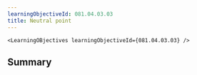 ```yaml
---
learningObjectiveId: 081.04.03.03
title: Neutral point
---
```


```tsx eval
<LearningOBjectives learningObjectiveId={081.04.03.03} />
```

## Summary
